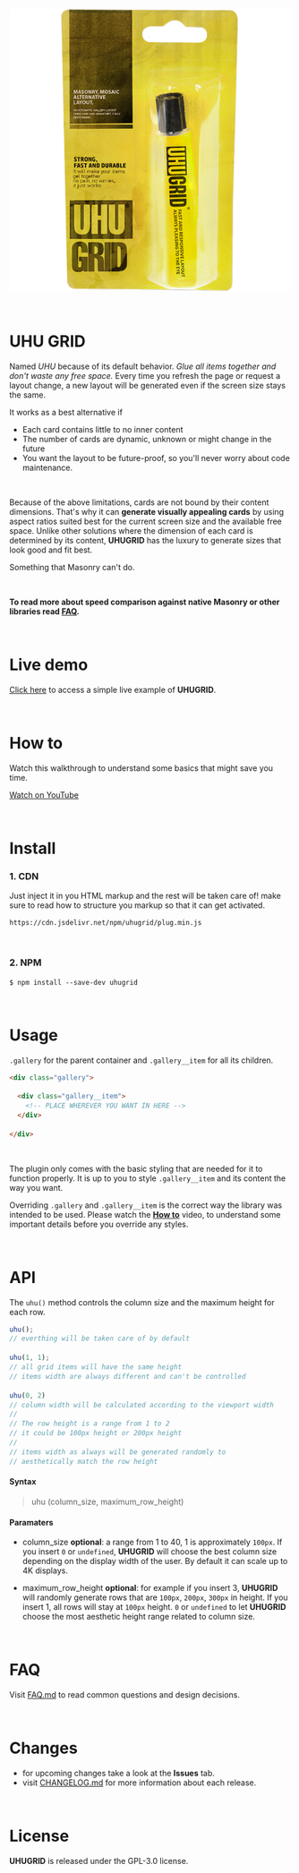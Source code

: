![UHUGRID poster](./imgs/uhu.png)

<br>


# UHU GRID

Named *UHU* because of its default behavior. *Glue all items together
and don't waste any free space.*
Every time you refresh the page or request a layout change,
a new layout will be generated even if the screen size stays the same.

It works as a best alternative if

+ Each card contains little to no inner content
+ The number of cards are dynamic, unknown or might change in the future
+ You want the layout to be future-proof, so you'll never worry about code maintenance.

<br>

Because of the above limitations, cards are not bound by their content dimensions.
That's why it can **generate visually appealing cards**
by using aspect ratios suited best for the current screen size and
the available free space.
Unlike other solutions where the dimension of each card is determined by its content,
**UHUGRID** has the luxury to generate sizes that look good and fit best.

Something that Masonry can't do.

<br>

**To read more about speed comparison against native Masonry or other libraries
read [FAQ](./FAQ.md).**
  
<br>

# Live demo
[Click here](https://cipherlogs.github.io/uhugrid/demo/)
to access a simple live example of **UHUGRID**.

<br>

# How to
Watch this walkthrough to understand some basics that might save you time.

[Watch on YouTube](https://youtu.be/PT3ZhB4-Y40)

<br>

# Install

### 1. CDN

Just inject it in you HTML markup and the rest will be taken care of!
make sure to read how to structure you markup so that it can get activated.

```
https://cdn.jsdelivr.net/npm/uhugrid/plug.min.js
```

<br>

### 2. NPM

```
$ npm install --save-dev uhugrid
```

<br>

# Usage
`.gallery` for the parent container
and `.gallery__item` for all its children.


```HTML
<div class="gallery">

  <div class="gallery__item">
    <!-- PLACE WHEREVER YOU WANT IN HERE -->
  </div>

</div>
```
<br>

The plugin only comes with the basic styling that are needed for
it to function properly. It is up to you to style `.gallery__item`
and its content the way you want.

Overriding `.gallery` and `.gallery__item` is the correct way
the library was intended to be used.
Please watch the [**How to**](#how-to) video, to understand
some important details before you override any styles.


<br>

# API

The `uhu()` method controls the column size and the maximum height
for each row.


```JavaScript
uhu();
// everthing will be taken care of by default

uhu(1, 1);
// all grid items will have the same height
// items width are always different and can't be controlled

uhu(0, 2)
// column width will be calculated according to the viewport width
//
// The row height is a range from 1 to 2
// it could be 100px height or 200px height
//
// items width as always will be generated randomly to
// aesthetically match the row height
```

#### Syntax

> uhu (column_size, maximum_row_height)


#### Paramaters

+ column_size **optional**: a range from 1 to 40,
  1 is approximately `100px`. If you insert `0` or `undefined`,
  **UHUGRID** will choose the best column size depending on
  the display width of the user.
  By default it can scale up to 4K displays.

+ maximum_row_height **optional**: for example if you insert 3,
  **UHUGRID** will randomly generate rows that are
  `100px`, `200px`, `300px` in height.
  If you insert 1, all rows will stay at `100px` height.
  `0` or `undefined` to let **UHUGRID** choose the most
  aesthetic height range related to column size.
  

<br>

# FAQ
Visit [FAQ.md](./FAQ.md) to read common questions and design
decisions.

<br>

# Changes

+ for upcoming changes take a look at the **Issues** tab.
+ visit [CHANGELOG.md](./CHANGELOG.md) for more information about
  each release.

<br>

# License
**UHUGRID** is released under the GPL-3.0 license.

